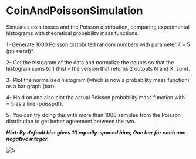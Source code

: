 # CoinAndPoissonSimulation
Simulates coin tosses and the Poisson distribution, comparing experimental histograms with theoretical probability mass functions.

1- Generate 1000 Poisson distributed random numbers with parameter 𝜆 = 5 (poissrnd)*. 

2- Get the histogram of the data and normalize the counts so that the histogram sums to 1 (hist – the version that returns 2 outputs N and X, sum). 

3- Plot the normalized histogram (which is now a probability mass function) as a bar graph (bar). 

4- Hold on and also plot the actual Poisson probability mass function with l = 5 as a line (poisspdf). 

5- You can try doing this with more than 1000 samples from the Poisson distribution to get better agreement between the two. 

***Hint: By default hist gives 10 equally-spaced bins; One bar for each non-negative integer.*** 


![5](https://github.com/user-attachments/assets/0a8308eb-7dbb-41ae-a33b-4a7c6b6758fc)
